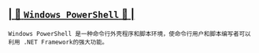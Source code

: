 <a id="top" href="#top">| :whale2: `Windows PowerShell` :maple_leaf: |</a> 
----
`Windows PowerShell 是一种命令行外壳程序和脚本环境，使命令行用户和脚本编写者可以利用 .NET Framework的强大功能。`






